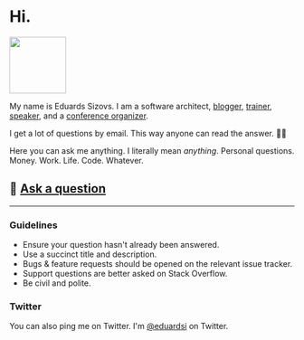 # Hi.

<img src="https://sizovs.net/images/me.png" width="100px" />

My name is Eduards Sizovs. I am a software architect, [blogger](https://sizovs.net), [trainer](https://principal.dev), [speaker](https://dev.tube/@eduardsi), and a [conference organizer](https://devternity.com).

I get a lot of questions by email. This way anyone can read the answer. 👨‍💻

Here you can ask me anything. I literally mean *anything*. Personal questions. Money. Work. Life. Code. Whatever.

## 🎯 [Ask a question](../../issues/new)



---

### Guidelines

- Ensure your question hasn't already been answered.
- Use a succinct title and description.
- Bugs & feature requests should be opened on the relevant issue tracker.
- Support questions are better asked on Stack Overflow.
- Be civil and polite.

### Twitter
You can also ping me on Twitter. I'm [@eduardsi](https://twitter/eduardsi) on Twitter.

